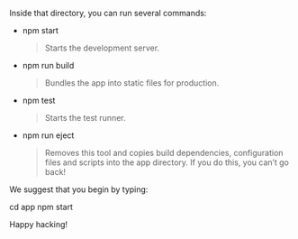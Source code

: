 Inside that directory, you can run several commands:

- npm start

  > Starts the development server.

- npm run build

  > Bundles the app into static files for production.

- npm test

  > Starts the test runner.

- npm run eject
  > Removes this tool and copies build dependencies, configuration files
  > and scripts into the app directory. If you do this, you can’t go back!

We suggest that you begin by typing:

cd app
npm start

Happy hacking!
